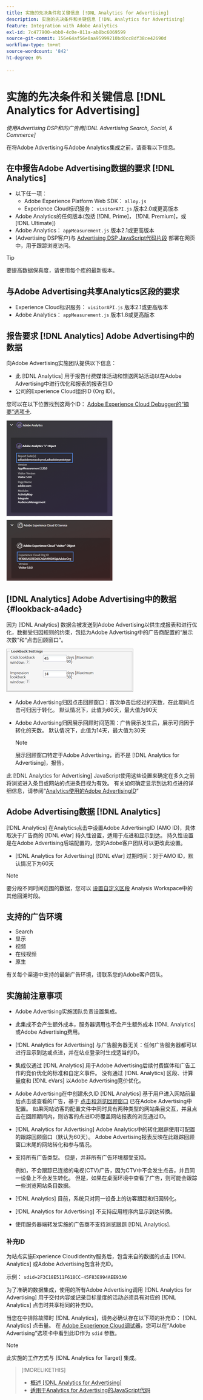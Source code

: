 ```yaml
---
title: 实施的先决条件和关键信息 [!DNL Analytics for Advertising]
description: 实施的先决条件和关键信息 [!DNL Analytics for Advertising]
feature: Integration with Adobe Analytics
exl-id: 7c477900-ebb0-4c0e-811a-ab8bc6069599
source-git-commit: 156e64af56e0aa95999210bd0cc8df38ce42690d
workflow-type: tm+mt
source-wordcount: '842'
ht-degree: 0%

---
```


# 实施的先决条件和关键信息 [!DNL Analytics for Advertising]

*使用Advertising DSP和的广告商[!DNL Advertising Search, Social, & Commerce]*

在将Adobe Advertising与Adobe Analytics集成之前，请查看以下信息。

## 在中报告Adobe Advertising数据的要求 [!DNL Analytics]

* 以下任一项：
   * Adobe Experience Platform Web SDK： `alloy.js`
   * Experience Cloud标识服务： `visitorAPI.js` 版本2.0或更高版本
* Adobe Analytics的任何版本(包括 [!DNL Prime]， [!DNL Premium]，或 [!DNL Ultimate])
* Adobe Analytics： `appMeasurement.js` 版本2.1或更高版本
* (Advertising DSP客户)与 [Advertising DSP JavaScript代码片段](javascript.md) 部署在网页中，用于跟踪浏览访问。

>[!TIP]
>
>要提高数据保真度，请使用每个库的最新版本。

## 与Adobe Advertising共享Analytics区段的要求

* Experience Cloud标识服务： `visitorAPI.js` 版本2.1或更高版本
* Adobe Analytics： `appMeasurement.js` 版本1.8或更高版本

## 报告要求 [!DNL Analytics] Adobe Advertising中的数据

向Adobe Advertising实施团队提供以下信息：

* 此 [!DNL Analytics] 用于报告付费媒体活动和馈送网站活动以在Adobe Advertising中进行优化和报表的报表包ID
* 公司的Experience Cloud组织ID (Org ID)。

您可以在以下位置找到这两个ID： [Adobe Experience Cloud Debugger的“摘要”选项卡](https://experienceleague.adobe.com/docs/debugger/using-v2/summary.html).

![“Experience Cloud Debugger摘要”屏幕](/help/integrations/assets/a4adc-debugger-summary.png)

## [!DNL Analytics] Adobe Advertising中的数据 {#lookback-a4adc}

因为 [!DNL Analytics] 数据会被发送到Adobe Advertising以供生成报表和进行优化，数据受归因规则的约束，包括为Adobe Advertising中的广告商配置的“展示次数”和“点击回顾窗口”。

![Adobe Advertising中的广告商级别回顾窗口设置](/help/integrations/assets/a4adc-lookbacks.png)

* Adobe Advertising归因点击回顾窗口：首次单击后经过的天数，在此期间点击可归因于转化。 默认情况下，此值为60天，最大值为90天
* Adobe Advertising归因展示回顾时间范围：广告展示发生后，展示可归因于转化的天数。 默认情况下，此值为14天，最大值为30天

  >[!NOTE]
  >
  > 展示回顾窗口特定于Adobe Advertising，而不是 [!DNL Analytics for Advertising]，报告。

此 [!DNL Analytics for Advertising] JavaScript使用这些设置来确定在多久之前将浏览进入条目或网站的点进条目视为有效。 有关如何确定显示到达和点进的详细信息，请参阅“[Analytics使用的Adobe AdvertisingID](ids.md)“

## Adobe Advertising数据 [!DNL Analytics]

[!DNL Analytics] 在Analytics点击中设置Adobe AdvertisingID (AMO ID)，具体取决于广告商的 [!DNL eVar] 持久性设置，适用于点进和显示到达。 持久性设置是在Adobe Advertising后端配置的，您的Adobe客户团队可以更改此设置。

* [!DNL Analytics for Advertising] [!DNL eVar] 过期时间：对于AMO ID，默认情况下为60天

>[!NOTE]
>
>要分段不同时间范围的数据，您可以 [设置自定义区段](https://experienceleague.adobe.com/docs/analytics/components/segmentation/segmentation-workflow/seg-build.html) Analysis Workspace中的其他回溯时段。

## 支持的广告环境

* Search
* 显示
* 视频
* 在线视频
* 原生

有关每个渠道中支持的最新广告环境，请联系您的Adobe客户团队。

## 实施前注意事项

* Adobe Advertising实施团队负责设置集成。

* 此集成不会产生额外成本，服务器调用也不会产生额外成本 [!DNL Analytics] 或Adobe Advertising费用。

* [!DNL Analytics for Advertising] 与广告服务器无关：任何广告服务器都可以进行显示到达或点进，并在站点登录时生成适当的ID。

* 集成仅通过 [!DNL Analytics] 用于Adobe Advertising后续付费媒体和广告工作的竞价优化的标准和自定义事件。 没有通过 [!DNL Analytics] 区段、计算量度和 [!DNL eVars] 以Adobe Advertising竞价优化。

* Adobe Advertising在中创建永久ID [!DNL Analytics] 基于用户进入网站前最后点击或查看的广告，基于 [点击和浏览回顾窗口](#lookback-a4adc) 已在Adobe Advertising中配置。 如果网站访客的配置文件中同时具有两种类型的网站条目交互，并且点击在回顾期间内，则访客的点进ID将覆盖网站报表的浏览通过ID。

* [!DNL Analytics for Advertising] Adobe Analytics中的转化跟踪使用可配置的跟踪回顾窗口（默认为60天）。 Adobe Advertising报表反映在此跟踪回顾窗口末尾的网站转化和参与情况。

* 支持所有广告类型。 但是，并非所有广告环境都受支持。

  例如，不会跟踪已连接的电视(CTV)广告，因为CTV中不会发生点击，并且同一设备上不会发生转化。 但是，如果在桌面环境中查看了广告，则可能会跟踪一些浏览网站条目数据。

* [!DNL Analytics] 目前，系统只对同一设备上的访客跟踪和归因转化。

* [!DNL Analytics for Advertising] 不支持应用程序内显示到达转换。

* 使用服务器端转发实施的广告商不支持浏览跟踪 [!DNL Analytics].

### 补充ID

为站点实施Experience CloudIdentity服务后，包含来自的数据的点击 [!DNL Analytics] 或Adobe Advertising包含补充ID。

示例： `sdid=2F3C18E511F618CC-45F83E994AEE93A0`

为了准确的数据集成，使用的所有Adobe Advertising调用 [!DNL Analytics for Advertising] 用于交付内容或记录目标量度的活动必须具有对应的 [!DNL Analytics] 点击时共享相同的补充ID。

当您在中排除故障时 [!DNL Analytics]，请务必确认存在以下项的补充ID： [!DNL Analytics] 点击量。 在 [Adobe Experience Cloud调试器](https://experienceleague.adobe.com/docs/debugger/using-v2/summary.html)，您可以在“Adobe Advertising”选项卡中看到此ID作为 `sdid` 参数。

>[!NOTE]
>
> 此实施的工作方式与 [!DNL Analytics for Target] 集成。

>[!MORELIKETHIS]
>
>* [概述 [!DNL Analytics for Advertising]](overview.md)
>* [适用于Analytics for Advertising的JavaScript代码](/help/integrations/analytics/javascript.md)

